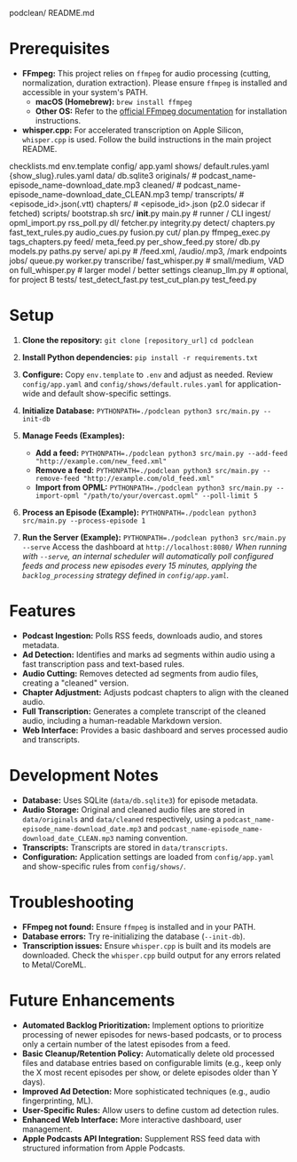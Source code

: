 podclean/
  README.md

# Prerequisites

*   **FFmpeg:** This project relies on `ffmpeg` for audio processing (cutting, normalization, duration extraction). Please ensure `ffmpeg` is installed and accessible in your system's PATH.
    *   **macOS (Homebrew):** `brew install ffmpeg`
    *   **Other OS:** Refer to the [official FFmpeg documentation](https://ffmpeg.org/download.html) for installation instructions.
*   **whisper.cpp:** For accelerated transcription on Apple Silicon, `whisper.cpp` is used. Follow the build instructions in the main project README.

  checklists.md
  env.template
  config/
    app.yaml
    shows/
      default.rules.yaml
      {show_slug}.rules.yaml
  data/
    db.sqlite3
    originals/           # podcast_name-episode_name-download_date.mp3
    cleaned/             # podcast_name-episode_name-download_date_CLEAN.mp3
    temp/
    transcripts/         # <episode_id>.json(.vtt)
    chapters/            # <episode_id>.json (p2.0 sidecar if fetched)
  scripts/
    bootstrap.sh
  src/
    __init__.py
    main.py              # runner / CLI
    ingest/
      opml_import.py
      rss_poll.py
    dl/
      fetcher.py
      integrity.py
    detect/
      chapters.py
      fast_text_rules.py
      audio_cues.py
      fusion.py
    cut/
      plan.py
      ffmpeg_exec.py
      tags_chapters.py
    feed/
      meta_feed.py
      per_show_feed.py
    store/
      db.py
      models.py
      paths.py
    serve/
      api.py             # /feed.xml, /audio/<hash>.mp3, /mark endpoints
    jobs/
      queue.py
      worker.py
    transcribe/
      fast_whisper.py    # small/medium, VAD on
      full_whisper.py    # larger model / better settings
      cleanup_llm.py     # optional, for project B
  tests/
    test_detect_fast.py
    test_cut_plan.py
    test_feed.py


# Setup

1.  **Clone the repository:**
    `git clone [repository_url]`
    `cd podclean`

2.  **Install Python dependencies:**
    `pip install -r requirements.txt`

3.  **Configure:**
    Copy `env.template` to `.env` and adjust as needed.
    Review `config/app.yaml` and `config/shows/default.rules.yaml` for application-wide and default show-specific settings.

4.  **Initialize Database:**
    `PYTHONPATH=./podclean python3 src/main.py --init-db`

5.  **Manage Feeds (Examples):**
    *   **Add a feed:** `PYTHONPATH=./podclean python3 src/main.py --add-feed "http://example.com/new_feed.xml"`
    *   **Remove a feed:** `PYTHONPATH=./podclean python3 src/main.py --remove-feed "http://example.com/old_feed.xml"`
    *   **Import from OPML:** `PYTHONPATH=./podclean python3 src/main.py --import-opml "/path/to/your/overcast.opml" --poll-limit 5`

6.  **Process an Episode (Example):**
    `PYTHONPATH=./podclean python3 src/main.py --process-episode 1`

7.  **Run the Server (Example):**
    `PYTHONPATH=./podclean python3 src/main.py --serve`
    Access the dashboard at `http://localhost:8080/`
    *When running with `--serve`, an internal scheduler will automatically poll configured feeds and process new episodes every 15 minutes, applying the `backlog_processing` strategy defined in `config/app.yaml`.*

# Features

*   **Podcast Ingestion:** Polls RSS feeds, downloads audio, and stores metadata.
*   **Ad Detection:** Identifies and marks ad segments within audio using a fast transcription pass and text-based rules.
*   **Audio Cutting:** Removes detected ad segments from audio files, creating a "cleaned" version.
*   **Chapter Adjustment:** Adjusts podcast chapters to align with the cleaned audio.
*   **Full Transcription:** Generates a complete transcript of the cleaned audio, including a human-readable Markdown version.
*   **Web Interface:** Provides a basic dashboard and serves processed audio and transcripts.

# Development Notes

*   **Database:** Uses SQLite (`data/db.sqlite3`) for episode metadata.
*   **Audio Storage:** Original and cleaned audio files are stored in `data/originals` and `data/cleaned` respectively, using a `podcast_name-episode_name-download_date.mp3` and `podcast_name-episode_name-download_date_CLEAN.mp3` naming convention.
*   **Transcripts:** Transcripts are stored in `data/transcripts`.
*   **Configuration:** Application settings are loaded from `config/app.yaml` and show-specific rules from `config/shows/`.

# Troubleshooting

*   **FFmpeg not found:** Ensure `ffmpeg` is installed and in your PATH.
*   **Database errors:** Try re-initializing the database (`--init-db`).
*   **Transcription issues:** Ensure `whisper.cpp` is built and its models are downloaded. Check the `whisper.cpp` build output for any errors related to Metal/CoreML.

# Future Enhancements

*   **Automated Backlog Prioritization:** Implement options to prioritize processing of newer episodes for news-based podcasts, or to process only a certain number of the latest episodes from a feed.
*   **Basic Cleanup/Retention Policy:** Automatically delete old processed files and database entries based on configurable limits (e.g., keep only the X most recent episodes per show, or delete episodes older than Y days).
*   **Improved Ad Detection:** More sophisticated techniques (e.g., audio fingerprinting, ML).
*   **User-Specific Rules:** Allow users to define custom ad detection rules.
*   **Enhanced Web Interface:** More interactive dashboard, user management.
*   **Apple Podcasts API Integration:** Supplement RSS feed data with structured information from Apple Podcasts.